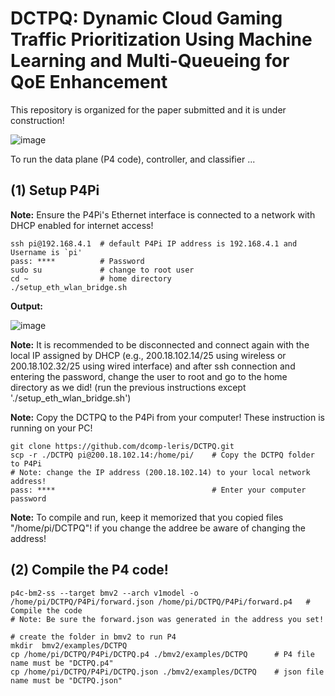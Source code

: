# DCTPQ: Dynamic Cloud Gaming Traffic Prioritization Using Machine Learning and Multi-Queueing for QoE Enhancement

This repository is organized for the paper submitted and it is under construction!


![image](https://github.com/user-attachments/assets/6c81c53a-d220-4ad2-96b0-6c5303e119af)


To run the data plane (P4 code), controller, and classifier ...

## (1) Setup P4Pi 
**Note:** Ensure the P4Pi's Ethernet interface is connected to a network with DHCP enabled for internet access!

    ssh pi@192.168.4.1  # default P4Pi IP address is 192.168.4.1 and Username is `pi' 
    pass: ****          # Password    
    sudo su             # change to root user
    cd ~                # home directory
    ./setup_eth_wlan_bridge.sh

**Output:**

![image](https://github.com/user-attachments/assets/908fbf99-b0d6-4a2e-919a-de39bb7f0d20)

**Note:** It is recommended to be disconnected and connect again with the local IP assigned by DHCP (e.g., 200.18.102.14/25 using wireless or 200.18.102.32/25 using wired interface) and after
ssh connection and entering the password, change the user to root and go to the home directory as we did! (run the previous instructions except './setup_eth_wlan_bridge.sh')

**Note:** Copy the DCTPQ to the P4Pi from your computer! 
These instruction is running on your PC!

    git clone https://github.com/dcomp-leris/DCTPQ.git
    scp -r ./DCTPQ pi@200.18.102.14:/home/pi/    # Copy the DCTPQ folder to P4Pi 
    # Note: change the IP address (200.18.102.14) to your local network address!
    pass: ****                                   # Enter your computer password

**Note:** To compile and run, keep it memorized that you copied files "/home/pi/DCTPQ"! if you change the addree be aware of changing the address! 

## (2) Compile the P4 code!
    p4c-bm2-ss --target bmv2 --arch v1model -o /home/pi/DCTPQ/P4Pi/forward.json /home/pi/DCTPQ/P4Pi/forward.p4   # Compile the code
    # Note: Be sure the forward.json was generated in the address you set!

    # create the folder in bmv2 to run P4 
    mkdir  bmv2/examples/DCTPQ        
    cp /home/pi/DCTPQ/P4Pi/DCTPQ.p4 ./bmv2/examples/DCTPQ      # P4 file name must be "DCTPQ.p4"
    cp /home/pi/DCTPQ/P4Pi/DCTPQ.json ./bmv2/examples/DCTPQ    # json file name must be "DCTPQ.json"
    

    
    


